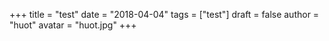 +++
title = "test"
date = "2018-04-04"
tags = ["test"]
draft = false
author = "huot"
avatar = "huot.jpg"
+++